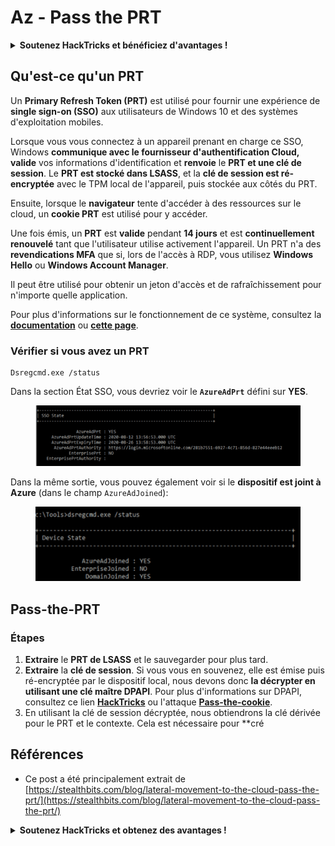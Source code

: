 # Az - Pass the PRT

<details>

<summary><strong>Soutenez HackTricks et bénéficiez d'avantages !</strong></summary>

* Si vous souhaitez voir votre **entreprise annoncée dans HackTricks** ou si vous souhaitez accéder à la **dernière version de PEASS ou télécharger HackTricks en PDF**, consultez les [**PLANS D'ABONNEMENT**](https://github.com/sponsors/carlospolop) !
* Obtenez le [**swag officiel PEASS & HackTricks**](https://peass.creator-spring.com)
* Découvrez [**The PEASS Family**](https://opensea.io/collection/the-peass-family), notre collection d'[**NFT exclusifs**](https://opensea.io/collection/the-peass-family)
* **Rejoignez** 💬 [**le groupe Discord**](https://discord.gg/hRep4RUj7f) ou le [**groupe Telegram**](https://t.me/peass) ou **suivez** moi sur **Twitter** 🐦 [**@carlospolopm**](https://twitter.com/carlospolopm).
* **Partagez vos astuces de piratage en soumettant des PR aux** [**HackTricks**](https://github.com/carlospolop/hacktricks) et [**HackTricks Cloud**](https://github.com/carlospolop/hacktricks-cloud) github repos.

</details>

## Qu'est-ce qu'un PRT

Un **Primary Refresh Token (PRT)** est utilisé pour fournir une expérience de **single sign-on (SSO)** aux utilisateurs de Windows 10 et des systèmes d'exploitation mobiles.

Lorsque vous vous connectez à un appareil prenant en charge ce SSO, Windows **communique avec le fournisseur d'authentification Cloud, valide** vos informations d'identification et **renvoie** le **PRT et une clé de session**. Le **PRT est stocké dans LSASS**, et la **clé de session est ré-encryptée** avec le TPM local de l'appareil, puis stockée aux côtés du PRT.

Ensuite, lorsque le **navigateur** tente d'accéder à des ressources sur le cloud, un **cookie PRT** est utilisé pour y accéder.

Une fois émis, un **PRT** est **valide** pendant **14 jours** et est **continuellement renouvelé** tant que l'utilisateur utilise activement l'appareil. Un PRT n'a des **revendications MFA** que si, lors de l'accès à RDP, vous utilisez **Windows Hello** ou **Windows Account Manager**.

Il peut être utilisé pour obtenir un jeton d'accès et de rafraîchissement pour n'importe quelle application.

Pour plus d'informations sur le fonctionnement de ce système, consultez la [**documentation**](https://docs.microsoft.com/en-us/azure/active-directory/devices/concept-primary-refresh-token) ou [**cette page**](https://stealthbits.com/blog/lateral-movement-to-the-cloud-pass-the-prt/).

### Vérifier si vous avez un PRT

```
Dsregcmd.exe /status
```

Dans la section État SSO, vous devriez voir le **`AzureAdPrt`** défini sur **YES**.

<figure><img src="../../../.gitbook/assets/image (10) (3).png" alt=""><figcaption></figcaption></figure>

Dans la même sortie, vous pouvez également voir si le **dispositif est joint à Azure** (dans le champ `AzureAdJoined`):

<figure><img src="../../../.gitbook/assets/image (10) (2).png" alt=""><figcaption></figcaption></figure>

## Pass-the-PRT

### Étapes

1. **Extraire** le **PRT de LSASS** et le sauvegarder pour plus tard.
2. **Extraire** la **clé de session**. Si vous vous en souvenez, elle est émise puis ré-encryptée par le dispositif local, nous devons donc **la décrypter en utilisant une clé maître DPAPI**. Pour plus d'informations sur DPAPI, consultez ce lien [**HackTricks**](https://book.hacktricks.xyz/windows-hardening/windows-local-privilege-escalation/dpapi-extracting-passwords) ou l'attaque [**Pass-the-cookie**](az-pass-the-cookie.md).
3. En utilisant la clé de session décryptée, nous obtiendrons la clé dérivée pour le PRT et le contexte. Cela est nécessaire pour **cré
## Références

* Ce post a été principalement extrait de [https://stealthbits.com/blog/lateral-movement-to-the-cloud-pass-the-prt/](https://stealthbits.com/blog/lateral-movement-to-the-cloud-pass-the-prt/)

<details>

<summary><strong>Soutenez HackTricks et obtenez des avantages !</strong></summary>

* Si vous souhaitez voir votre **entreprise annoncée dans HackTricks** ou si vous souhaitez accéder à la **dernière version de PEASS ou télécharger HackTricks en PDF**, consultez les [**PLANS D'ABONNEMENT**](https://github.com/sponsors/carlospolop) !
* Obtenez le [**swag officiel PEASS & HackTricks**](https://peass.creator-spring.com)
* Découvrez [**The PEASS Family**](https://opensea.io/collection/the-peass-family), notre collection d'[**NFTs**](https://opensea.io/collection/the-peass-family) exclusifs
* **Rejoignez** 💬 [**le groupe Discord**](https://discord.gg/hRep4RUj7f) ou le [**groupe Telegram**](https://t.me/peass) ou **suivez** moi sur **Twitter** 🐦 [**@carlospolopm**](https://twitter.com/carlospolopm).
* **Partagez vos astuces de piratage en soumettant des PR aux** [**HackTricks**](https://github.com/carlospolop/hacktricks) et [**HackTricks Cloud**](https://github.com/carlospolop/hacktricks-cloud) github repos.

</details>